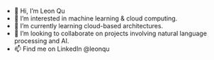 - 👋 Hi, I’m Leon Qu
- 👀 I’m interested in machine learning & cloud computing.
- 🌱 I’m currently learning cloud-based architectures.
- 💞️ I’m looking to collaborate on projects involving natural language processing and AI.
- 📫 Find me on LinkedIn @leonqu

<!---
qu-leon/qu-leon is a ✨ special ✨ repository because its `README.md` (this file) appears on your GitHub profile.
You can click the Preview link to take a look at your changes.
--->
